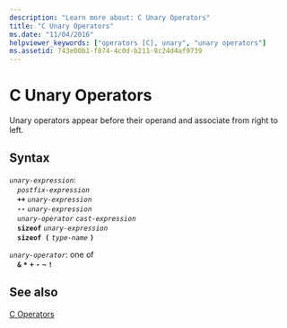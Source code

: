 ```yaml
---
description: "Learn more about: C Unary Operators"
title: "C Unary Operators"
ms.date: "11/04/2016"
helpviewer_keywords: ["operators [C], unary", "unary operators"]
ms.assetid: 743e00b1-f874-4c0d-b211-8c24d4af9739
---
```

# C Unary Operators

Unary operators appear before their operand and associate from right to left.

## Syntax

*`unary-expression`*:\
&emsp;*`postfix-expression`*\
&emsp;**`++`** *`unary-expression`*\
&emsp;**`--`** *`unary-expression`*\
&emsp;*`unary-operator`* *`cast-expression`*\
&emsp;**`sizeof`** *`unary-expression`*\
&emsp;**`sizeof (`** *`type-name`* **`)`**

*`unary-operator`*: one of\
&emsp;**`&`** **`*`** **`+`** **`-`** **`~`** **`!`**

## See also

[C Operators](../c-language/c-operators.md)
